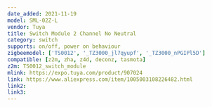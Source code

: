 ```yaml
---
date_added: 2021-11-19
model: SML-02Z-L
vendor: Tuya
title: Switch Module 2 Channel No Neutral
category: switch
supports: on/off, power on behaviour
zigbeemodel: ['TS0012', '_TZ3000_jl7qyupf', '_TZ3000_nPGIPl5D']
compatible: [z2m, zha, z4d, deconz, tasmota]
z2m: TS0012_switch_module
mlink: https://expo.tuya.com/product/907024
link: https://www.aliexpress.com/item/1005003108226482.html
link2: 
link3: 
---
```


